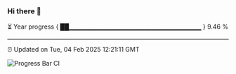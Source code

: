 ### Hi there 👋

⏳ Year progress { ██▁▁▁▁▁▁▁▁▁▁▁▁▁▁▁▁▁▁▁▁▁▁▁▁▁▁▁▁ } 9.46 %

---

⏰ Updated on Tue, 04 Feb 2025 12:21:11 GMT

![Progress Bar CI](https://github.com/code-lakshay/GitHub-Actions-Demo/workflows/Progress%20Bar%20CI/badge.svg)
